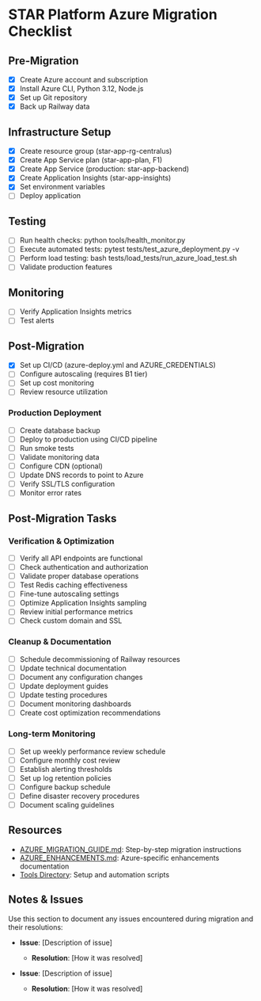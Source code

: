 # STAR Platform Azure Migration Checklist
## Pre-Migration
- [x] Create Azure account and subscription
- [x] Install Azure CLI, Python 3.12, Node.js
- [x] Set up Git repository
- [x] Back up Railway data
## Infrastructure Setup
- [x] Create resource group (star-app-rg-centralus)
- [x] Create App Service plan (star-app-plan, F1)
- [x] Create App Service (production: star-app-backend)
- [x] Create Application Insights (star-app-insights)
- [x] Set environment variables
- [ ] Deploy application
## Testing
- [ ] Run health checks: python tools/health_monitor.py
- [ ] Execute automated tests: pytest tests/test_azure_deployment.py -v
- [ ] Perform load testing: bash tests/load_tests/run_azure_load_test.sh
- [ ] Validate production features
## Monitoring
- [ ] Verify Application Insights metrics
- [ ] Test alerts
## Post-Migration
- [x] Set up CI/CD (azure-deploy.yml and AZURE_CREDENTIALS)
- [ ] Configure autoscaling (requires B1 tier)
- [ ] Set up cost monitoring
- [ ] Review resource utilization

### Production Deployment

- [ ] Create database backup
- [ ] Deploy to production using CI/CD pipeline
- [ ] Run smoke tests
- [ ] Validate monitoring data
- [ ] Configure CDN (optional)
- [ ] Update DNS records to point to Azure
- [ ] Verify SSL/TLS configuration
- [ ] Monitor error rates

## Post-Migration Tasks

### Verification & Optimization

- [ ] Verify all API endpoints are functional
- [ ] Check authentication and authorization
- [ ] Validate proper database operations
- [ ] Test Redis caching effectiveness
- [ ] Fine-tune autoscaling settings
- [ ] Optimize Application Insights sampling
- [ ] Review initial performance metrics
- [ ] Check custom domain and SSL

### Cleanup & Documentation

- [ ] Schedule decommissioning of Railway resources
- [ ] Update technical documentation
- [ ] Document any configuration changes
- [ ] Update deployment guides
- [ ] Update testing procedures
- [ ] Document monitoring dashboards
- [ ] Create cost optimization recommendations

### Long-term Monitoring

- [ ] Set up weekly performance review schedule
- [ ] Configure monthly cost review
- [ ] Establish alerting thresholds
- [ ] Set up log retention policies
- [ ] Configure backup schedule
- [ ] Define disaster recovery procedures
- [ ] Document scaling guidelines

## Resources

- [AZURE_MIGRATION_GUIDE.md](./AZURE_MIGRATION_GUIDE.md): Step-by-step migration instructions
- [AZURE_ENHANCEMENTS.md](./AZURE_ENHANCEMENTS.md): Azure-specific enhancements documentation
- [Tools Directory](../tools/): Setup and automation scripts

## Notes & Issues

Use this section to document any issues encountered during migration and their resolutions:

- **Issue**: [Description of issue]

  - **Resolution**: [How it was resolved]

- **Issue**: [Description of issue]
  - **Resolution**: [How it was resolved]
